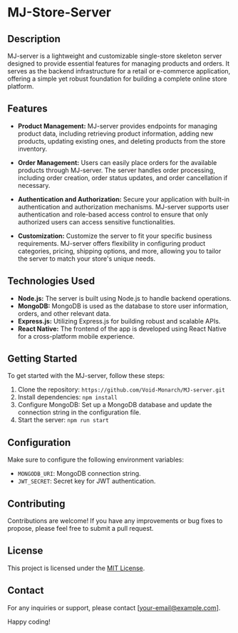 # MJ-Store-Server

## Description 

MJ-server is a lightweight and customizable single-store skeleton server designed to provide essential features for managing products and orders. It serves as the backend infrastructure for a retail or e-commerce application, offering a simple yet robust foundation for building a complete online store platform.

## Features

- **Product Management:** MJ-server provides endpoints for managing product data, including retrieving product information, adding new products, updating existing ones, and deleting products from the store inventory.

- **Order Management:** Users can easily place orders for the available products through MJ-server. The server handles order processing, including order creation, order status updates, and order cancellation if necessary.

- **Authentication and Authorization:** Secure your application with built-in authentication and authorization mechanisms. MJ-server supports user authentication and role-based access control to ensure that only authorized users can access sensitive functionalities.

- **Customization:** Customize the server to fit your specific business requirements. MJ-server offers flexibility in configuring product categories, pricing, shipping options, and more, allowing you to tailor the server to match your store's unique needs.


## Technologies Used

- **Node.js:** The server is built using Node.js to handle backend operations.
- **MongoDB:** MongoDB is used as the database to store user information, orders, and other relevant data.
- **Express.js:** Utilizing Express.js for building robust and scalable APIs.
- **React Native:** The frontend of the app is developed using React Native for a cross-platform mobile experience.

## Getting Started

To get started with the MJ-server, follow these steps:

1. Clone the repository: `https://github.com/Void-Monarch/MJ-server.git`
2. Install dependencies: `npm install`
3. Configure MongoDB: Set up a MongoDB database and update the connection string in the configuration file.
4. Start the server: `npm run start`

## Configuration

Make sure to configure the following environment variables:

- `MONGODB_URI`: MongoDB connection string.
- `JWT_SECRET`: Secret key for JWT authentication.

## Contributing

Contributions are welcome! If you have any improvements or bug fixes to propose, please feel free to submit a pull request.

## License

This project is licensed under the [MIT License](LICENSE).

## Contact

For any inquiries or support, please contact [your-email@example.com].

Happy coding!
